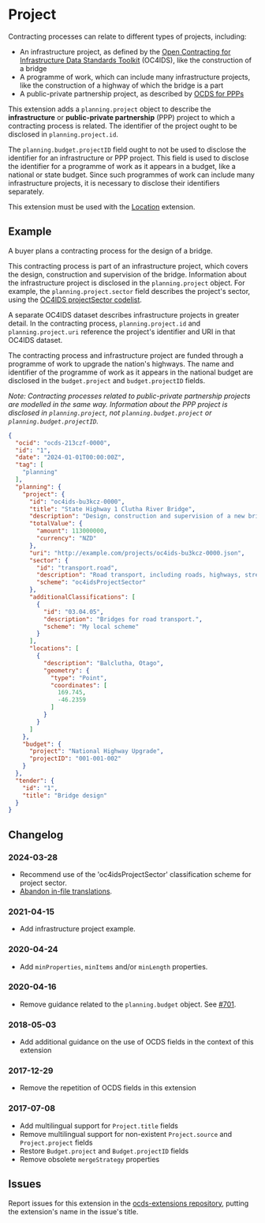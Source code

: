 # Project

Contracting processes can relate to different types of projects, including:

* An infrastructure project, as defined by the [Open Contracting for Infrastructure Data Standards Toolkit](https://standard.open-contracting.org/infrastructure/latest/en/projects/#what-is-a-project) (OC4IDS), like the construction of a bridge
* A programme of work, which can include many infrastructure projects, like the construction of a highway of which the bridge is a part
* A public-private partnership project, as described by [OCDS for PPPs](https://standard.open-contracting.org/profiles/ppp/latest/en/)

This extension adds a `planning.project` object to describe the **infrastructure** or **public-private partnership** (PPP) project to which a contracting process is related. The identifier of the project ought to be disclosed in `planning.project.id`.

The `planning.budget.projectID` field ought to not be used to disclose the identifier for an infrastructure or PPP project. This field is used to disclose the identifier for a programme of work as it appears in a budget, like a national or state budget. Since such programmes of work can include many infrastructure projects, it is necessary to disclose their identifiers separately.

This extension must be used with the [Location](https://extensions.open-contracting.org/en/extensions/location/master/) extension.

## Example

A buyer plans a contracting process for the design of a bridge.

This contracting process is part of an infrastructure project, which covers the design, construction and supervision of the bridge. Information about the infrastructure project is disclosed in the `planning.project` object. For example, the `planning.project.sector` field describes the project's sector, using the [OC4IDS projectSector codelist](https://standard.open-contracting.org/infrastructure/latest/en/reference/codelists/#projectsector).

A separate OC4IDS dataset describes infrastructure projects in greater detail. In the contracting process, `planning.project.id` and `planning.project.uri` reference the project's identifier and URI in that OC4IDS dataset.

The contracting process and infrastructure project are funded through a programme of work to upgrade the nation's highways. The name and identifier of the programme of work as it appears in the national budget are disclosed in the `budget.project` and `budget.projectID` fields.

*Note: Contracting processes related to public-private partnership projects are modelled in the same way. Information about the PPP project is disclosed in `planning.project`, not `planning.budget.project` or `planning.budget.projectID`.*

```json
{
  "ocid": "ocds-213czf-0000",
  "id": "1",
  "date": "2024-01-01T00:00:00Z",
  "tag": [
    "planning"
  ],
  "planning": {
    "project": {
      "id": "oc4ids-bu3kcz-0000",
      "title": "State Highway 1 Clutha River Bridge",
      "description": "Design, construction and supervision of a new bridge crossing for State Highway 1 over the Clutha River.",
      "totalValue": {
        "amount": 113000000,
        "currency": "NZD"
      },
      "uri": "http://example.com/projects/oc4ids-bu3kcz-0000.json",
      "sector": {
        "id": "transport.road",
        "description": "Road transport, including roads, highways, streets, tunnels and bridges.",
        "scheme": "oc4idsProjectSector"
      },
      "additionalClassifications": [
        {
          "id": "03.04.05",
          "description": "Bridges for road transport.",
          "scheme": "My local scheme"
        }
      ],
      "locations": [
        {
          "description": "Balclutha, Otago",
          "geometry": {
            "type": "Point",
            "coordinates": [
              169.745,
              -46.2359
            ]
          }
        }
      ]
    },
    "budget": {
      "project": "National Highway Upgrade",
      "projectID": "001-001-002"
    }
  },
  "tender": {
    "id": "1",
    "title": "Bridge design"
  }
}
```

## Changelog

### 2024-03-28

* Recommend use of the 'oc4idsProjectSector' classification scheme for project sector.
* [Abandon in-file translations](https://github.com/open-contracting/standard/pull/1665).

### 2021-04-15

* Add infrastructure project example.

### 2020-04-24

* Add `minProperties`, `minItems` and/or `minLength` properties.

### 2020-04-16

* Remove guidance related to the `planning.budget` object. See [#701](https://github.com/open-contracting/standard/issues/701).

### 2018-05-03

* Add additional guidance on the use of OCDS fields in the context of this extension

### 2017-12-29

* Remove the repetition of OCDS fields in this extension

### 2017-07-08

* Add multilingual support for `Project.title` fields
* Remove multilingual support for non-existent `Project.source` and `Project.project` fields
* Restore `Budget.project` and `Budget.projectID` fields
* Remove obsolete `mergeStrategy` properties

## Issues

Report issues for this extension in the [ocds-extensions repository](https://github.com/open-contracting/ocds-extensions/issues), putting the extension's name in the issue's title.
